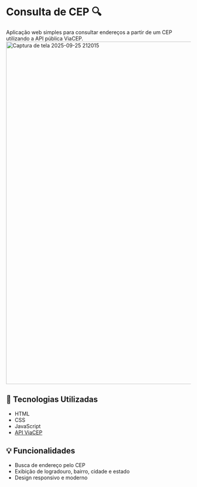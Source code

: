 # Consulta de CEP 🔍

Aplicação web simples para consultar endereços a partir de um CEP utilizando a API pública ViaCEP.
<img width="1908" height="933" alt="Captura de tela 2025-09-25 212015" src="https://github.com/user-attachments/assets/babc8e52-e593-4be0-83cf-6c265ec516e5" />
## 🧰 Tecnologias Utilizadas
- HTML
- CSS
- JavaScript
- [API ViaCEP](https://viacep.com.br)

## 💡 Funcionalidades
- Busca de endereço pelo CEP
- Exibição de logradouro, bairro, cidade e estado
- Design responsivo e moderno

